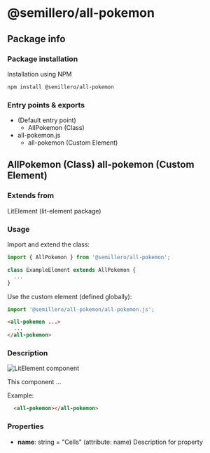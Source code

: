 # @semillero/all-pokemon

## Package info

### Package installation

Installation using NPM

```bash
npm install @semillero/all-pokemon
```

### Entry points & exports

- (Default entry point)
  - AllPokemon (Class)
- all-pokemon.js
  - all-pokemon (Custom Element)


## AllPokemon (Class) all-pokemon (Custom Element) 

### Extends from

LitElement (lit-element package)

### Usage

Import and extend the class:

```js
import { AllPokemon } from '@semillero/all-pokemon';

class ExampleElement extends AllPokemon {
  ...
}
```

Use the custom element (defined globally):

```js
import '@semillero/all-pokemon/all-pokemon.js';
```

```html
<all-pokemon ...>
  ...
</all-pokemon>
```

### Description

![LitElement component](https://img.shields.io/badge/litElement-component-blue.svg)

This component ...

Example:

```html
  <all-pokemon></all-pokemon>
```

### Properties

- **name**: string = "Cells" (attribute: name)
    Description for property
